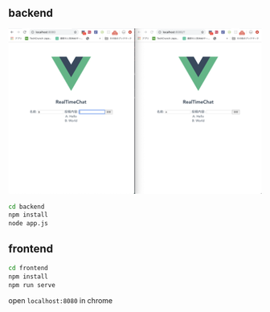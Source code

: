 ## backend

![screenshot](screenshot.png)

```bash
cd backend
npm install
node app.js
```

## frontend

```bash
cd frontend
npm install
npm run serve
```

open `localhost:8080` in chrome
